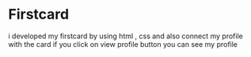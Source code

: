 # Firstcard
 i developed my firstcard by using html , css and also connect my profile with the card if you click on view profile button you can see my profile
